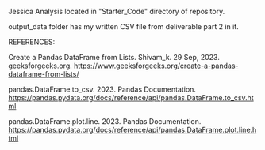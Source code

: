 
Jessica Analysis located in "Starter_Code" directory of repository.

output_data folder has my written CSV file from deliverable part 2 in it. 


REFERENCES:

Create a Pandas DataFrame from Lists. Shivam_k. 29 Sep, 2023. geeksforgeeks.org. https://www.geeksforgeeks.org/create-a-pandas-dataframe-from-lists/

pandas.DataFrame.to_csv. 2023. Pandas Documentation. https://pandas.pydata.org/docs/reference/api/pandas.DataFrame.to_csv.html

pandas.DataFrame.plot.line. 2023. Pandas Documentation. https://pandas.pydata.org/docs/reference/api/pandas.DataFrame.plot.line.html

